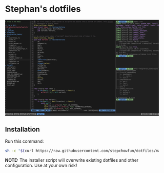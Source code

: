# Stephan's dotfiles

![Screenshot](https://raw.githubusercontent.com/stepchowfun/dotfiles/main/screenshot.png)

## Installation

Run this command:

```sh
sh -c "$(curl https://raw.githubusercontent.com/stepchowfun/dotfiles/main/install.sh -LSfs)"
```

**NOTE:** The installer script will overwrite existing dotfiles and other configuration. Use at your own risk!
